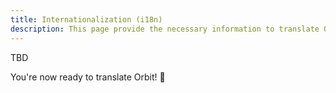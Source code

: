 ```yaml
---
title: Internationalization (i18n)
description: This page provide the necessary information to translate Orbit.
---
```


TBD

You're now ready to translate Orbit! 🚀
